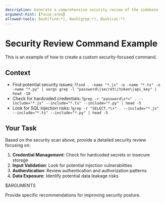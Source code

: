 ```yaml
---
description: Generate a comprehensive security review of the codebase
argument-hint: [focus-area]
allowed-tools: Bash(find:*), Bash(grep:*), Bash(cat:*)
---
```


# Security Review Command Example

This is an example of how to create a custom security-focused command.

## Context

- Find potential security issues: !`find . -name "*.js" -o -name "*.ts" -o -name "*.py" | xargs grep -l "password\|secret\|token\|api_key" | head -10`
- Check for hardcoded credentials: !`grep -r "password\s*=" . --include="*.js" --include="*.ts" --include="*.py" | head -5`
- Look for SQL injection risks: !`grep -r "SELECT.*\+" . --include="*.js" --include="*.ts" --include="*.py" | head -5`

## Your Task

Based on the security scan above, provide a detailed security review focusing on:

1. **Credential Management**: Check for hardcoded secrets or insecure storage
2. **Input Validation**: Look for potential injection vulnerabilities  
3. **Authentication**: Review authentication and authorization patterns
4. **Data Exposure**: Identify potential data leakage risks

$ARGUMENTS

Provide specific recommendations for improving security posture. 